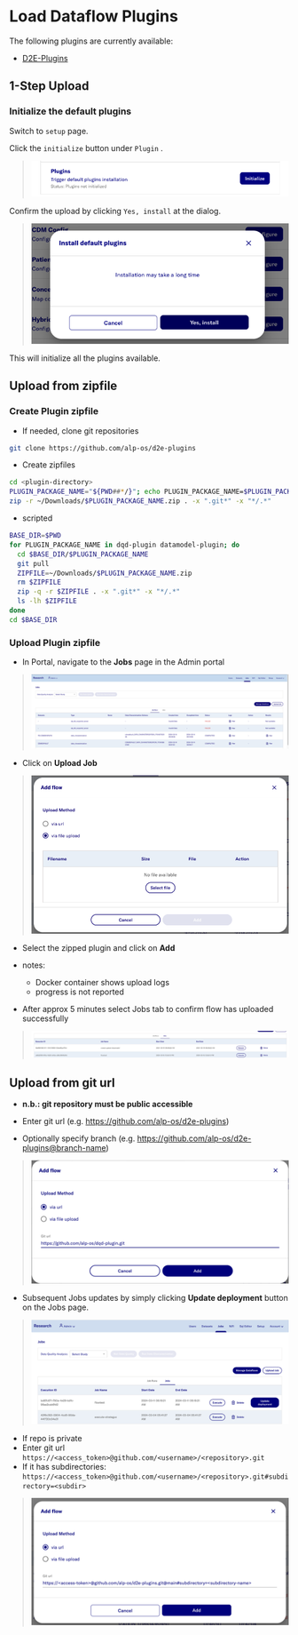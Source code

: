 # Load Dataflow Plugins

The following plugins are currently available:
- [D2E-Plugins](https://github.com/alp-os/d2e-plugins)

## 1-Step Upload

###  Initialize the default plugins

Switch to `setup` page.

Click the `initialize` button under `Plugin` .
> ![](../images/dataflow/PluginSetUp.png)


Confirm the upload by clicking `Yes, install` at the dialog.
> ![](../images/dataflow/PluginSetUpDialog.png)

This will initialize all the plugins available.

## Upload from zipfile
### Create Plugin zipfile
- If needed, clone git repositories
```bash
git clone https://github.com/alp-os/d2e-plugins
```
- Create zipfiles
```bash
cd <plugin-directory>
PLUGIN_PACKAGE_NAME="${PWD##*/}"; echo PLUGIN_PACKAGE_NAME=$PLUGIN_PACKAGE_NAME
zip -r ~/Downloads/$PLUGIN_PACKAGE_NAME.zip . -x ".git*" -x "*/.*"
```
- scripted
```bash
BASE_DIR=$PWD
for PLUGIN_PACKAGE_NAME in dqd-plugin datamodel-plugin; do 
  cd $BASE_DIR/$PLUGIN_PACKAGE_NAME
  git pull
  ZIPFILE=~/Downloads/$PLUGIN_PACKAGE_NAME.zip
  rm $ZIPFILE
  zip -q -r $ZIPFILE . -x ".git*" -x "*/.*"
  ls -lh $ZIPFILE
done
cd $BASE_DIR
```
### Upload Plugin zipfile
- In Portal, navigate to the **Jobs** page in the Admin portal
> ![](../images/dataflow/JobsPage.png)

- Click on **Upload Job**
> ![](../images/dataflow/AddFlowDialog.png)

- Select the zipped plugin and click on **Add**
- notes: 
  - Docker container shows upload logs
  - progress is not reported

- After approx 5 minutes select Jobs tab to confirm flow has uploaded successfully
> ![](../images/dataflow/JobsTable.png)

## Upload from git url
- **n.b.: git repository must be public accessible**
- Enter git url (e.g. https://github.com/alp-os/d2e-plugins)

- Optionally specify branch (e.g. https://github.com/alp-os/d2e-plugins@branch-name)
> ![](../images/dataflow/AddFlowURL.png)

- Subsequent Jobs updates by simply clicking **Update deployment** button on the Jobs page.
> ![](../images/dataflow/JobsPageURL.png)

- If repo is private
- Enter git url `https://<access_token>@github.com/<username>/<repository>.git`
- If it has subdirectories: `https://<access_token>@github.com/<username>/<repository>.git#subdirectory=<subdir>`
>![](../images/dataflow/AddFlowURLPrivate.png)
